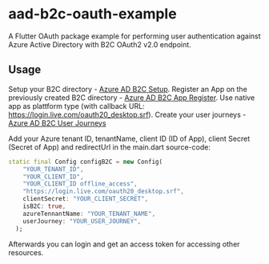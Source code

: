 # aad-b2c-oauth-example

A Flutter OAuth package example for performing user authentication against Azure Active Directory with B2C OAuth2 v2.0 endpoint.

## Usage

Setup your B2C directory - [Azure AD B2C Setup](https://docs.microsoft.com/en-us/azure/active-directory-b2c/tutorial-create-tenant/).
Register an App on the previously created B2C directory - [Azure AD B2C App Register](https://docs.microsoft.com/en-us/azure/active-directory-b2c/tutorial-register-applications?tabs=applications). Use native app as plattform type (with callback URL: https://login.live.com/oauth20_desktop.srf).
Create your user journeys - [Azure AD B2C User Journeys](https://docs.microsoft.com/en-us/azure/active-directory-b2c/tutorial-create-user-flows)

Add your Azure tenant ID, tenantName, client ID (ID of App), client Secret (Secret of App) and redirectUrl in the main.dart source-code:

```dart
static final Config configB2C = new Config(
    "YOUR_TENANT_ID",
    "YOUR_CLIENT_ID",
    "YOUR_CLIENT_ID offline_access",
    "https://login.live.com/oauth20_desktop.srf",
    clientSecret: "YOUR_CLIENT_SECRET",
    isB2C: true,
    azureTennantName: "YOUR_TENANT_NAME",
    userJourney: "YOUR_USER_JOURNEY",
  );
```

Afterwards you can login and get an access token for accessing other resources.
